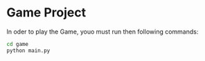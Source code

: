 # Game Project

In oder to play the Game, youo must run then following commands:
```sh
cd game
python main.py
```